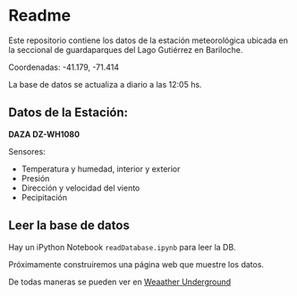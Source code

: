 # Readme

Este repositorio contiene los datos de la estación meteorológica ubicada en la seccional de guardaparques del Lago Gutiérrez en Bariloche. 

Coordenadas:  -41.179, -71.414

La base de datos se actualiza a diario a las 12:05 hs.

## Datos de la Estación:

__DAZA  DZ-WH1080__

Sensores:
* Temperatura y humedad, interior y exterior
* Presión
* Dirección y velocidad del viento
* Pecipitación


## Leer la base de datos

Hay un iPython Notebook `readDatabase.ipynb` para leer la DB.

Próximamente construiremos una página web que muestre los datos.

De todas maneras se pueden ver en [Weaather Underground](https://www.wunderground.com/personal-weather-station/dashboard?ID=IBARILOC3&cm_ven=localwx_pwsdash)

